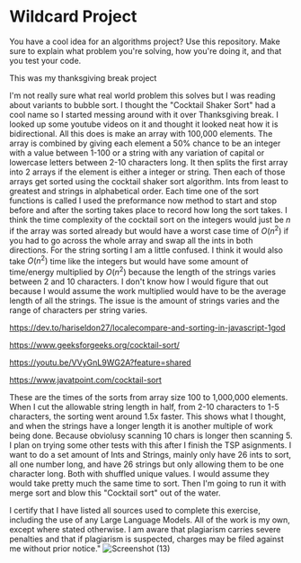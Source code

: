 # Wildcard Project

You have a cool idea for an algorithms project? Use this repository. Make sure
to explain what problem you're solving, how you're doing it, and that you test
your code.

This was my thanksgiving break project

I'm not really sure what real world problem this solves but I was reading about variants to bubble sort. I thought the "Cocktail Shaker Sort" had a cool name so I started messing around with it over Thanksgiving break. I looked up some youtube videos on it and thought it looked neat how it is bidirectional. All this does is make an array with 100,000 elements. The array is combined by giving each element a 50% chance to be an integer with a value between 1-100 or a string with any variation of capital or lowercase letters between 2-10 characters long. It then splits the first array into 2 arrays if the element is either a integer or string. Then each of those arrays get sorted using the cocktail shaker sort algorithm. Ints from least to greatest and strings in alphabetical order. Each time one of the sort functions is called I used the preformance now method to start and stop before and after the sorting takes place to record how long the sort takes. I think the time complexity of the cocktail sort on the integers would just be $n$ if the array was sorted already but would have a worst case time of $O(n^2)$ if you had to go across the whole array and swap all the ints in both directions. For the string sorting I am a little confused. I think it would also take $O(n^2)$ time like the integers but would have some amount of time/energy multiplied by $O(n^2)$ because the length of the strings varies between 2 and 10 characters. I don't know how I would figure that out because I would assume the work multiplied would have to be the average length of all the strings. The issue is the amount of strings varies and the range of characters per string varies.


https://dev.to/hariseldon27/localecompare-and-sorting-in-javascript-1god

https://www.geeksforgeeks.org/cocktail-sort/

https://youtu.be/VVyGnL9WG2A?feature=shared

https://www.javatpoint.com/cocktail-sort


These are the times of the sorts from array size 100 to 1,000,000 elements. When I cut the allowable string length in half, from 2-10 characters to 1-5 characters, the sorting went around 1.5x faster. This shows what I thought, and when the strings have a longer length it is another multiple of work being done. Because obviolusy scanning 10 chars is longer then scanning 5. I plan on trying some other tests with this after I finish the TSP asignments. I want to do a set amount of Ints and Strings, mainly only have 26 ints to sort, all one number long, and have 26 strings but only allowing them to be one character long. Both with shuffled unique values. I would assume they would take pretty much the same time to sort. Then I'm going to run it with merge sort and blow this "Cocktail sort" out of the water.

I certify that I have listed all sources used to complete this exercise, including the use of any Large Language Models. All of the work is my own, except where stated otherwise. I am aware that plagiarism carries severe penalties and that if plagiarism is suspected, charges may be filed against me without prior notice."
![Screenshot (13)](https://github.com/user-attachments/assets/b5e20d8e-0e1d-44d0-ad8d-27b6e32f1767)
